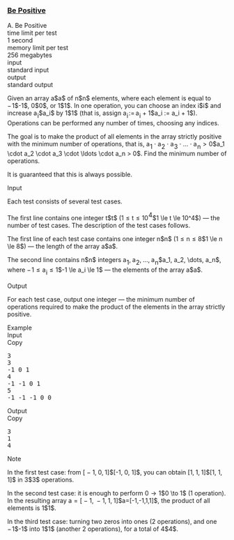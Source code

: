 <h3><a href="https://codeforces.com/contest/2149/problem/A" target="_blank" rel="noopener noreferrer">Be Positive</a></h3>

<div class="header"><div class="title">A. Be Positive</div><div class="time-limit"><div class="property-title">time limit per test</div>1 second</div><div class="memory-limit"><div class="property-title">memory limit per test</div>256 megabytes</div><div class="input-file input-standard"><div class="property-title">input</div>standard input</div><div class="output-file output-standard"><div class="property-title">output</div>standard output</div></div><div><p>Given an array <span class="MathJax_Preview" style="color: inherit;"><span class="MJXp-math" id="MJXp-Span-1"><span class="MJXp-mi MJXp-italic" id="MJXp-Span-2">a</span></span></span>$a$ of <span class="MathJax_Preview" style="color: inherit;"><span class="MJXp-math" id="MJXp-Span-3"><span class="MJXp-mi MJXp-italic" id="MJXp-Span-4">n</span></span></span>$n$ elements, where each element is equal to <span class="MathJax_Preview" style="color: inherit;"><span class="MJXp-math" id="MJXp-Span-5"><span class="MJXp-mo" id="MJXp-Span-6" style="margin-left: 0em; margin-right: 0.111em;">−</span><span class="MJXp-mn" id="MJXp-Span-7">1</span></span></span>$-1$, <span class="MathJax_Preview" style="color: inherit;"><span class="MJXp-math" id="MJXp-Span-8"><span class="MJXp-mn" id="MJXp-Span-9">0</span></span></span>$0$, or <span class="MathJax_Preview" style="color: inherit;"><span class="MJXp-math" id="MJXp-Span-10"><span class="MJXp-mn" id="MJXp-Span-11">1</span></span></span>$1$. In one operation, you can choose an index <span class="MathJax_Preview" style="color: inherit;"><span class="MJXp-math" id="MJXp-Span-12"><span class="MJXp-mi MJXp-italic" id="MJXp-Span-13">i</span></span></span>$i$ and increase <span class="MathJax_Preview" style="color: inherit;"><span class="MJXp-math" id="MJXp-Span-14"><span class="MJXp-msubsup" id="MJXp-Span-15"><span class="MJXp-mi MJXp-italic" id="MJXp-Span-16" style="margin-right: 0.05em;">a</span><span class="MJXp-mi MJXp-italic MJXp-script" id="MJXp-Span-17" style="vertical-align: -0.4em;">i</span></span></span></span>$a_i$ by <span class="MathJax_Preview" style="color: inherit;"><span class="MJXp-math" id="MJXp-Span-18"><span class="MJXp-mn" id="MJXp-Span-19">1</span></span></span>$1$ (that is, assign <span class="MathJax_Preview" style="color: inherit;"><span class="MJXp-math" id="MJXp-Span-20"><span class="MJXp-msubsup" id="MJXp-Span-21"><span class="MJXp-mi MJXp-italic" id="MJXp-Span-22" style="margin-right: 0.05em;">a</span><span class="MJXp-mi MJXp-italic MJXp-script" id="MJXp-Span-23" style="vertical-align: -0.4em;">i</span></span><span class="MJXp-mo" id="MJXp-Span-24" style="margin-left: 0.111em; margin-right: 0.167em;">:=</span><span class="MJXp-msubsup" id="MJXp-Span-25"><span class="MJXp-mi MJXp-italic" id="MJXp-Span-26" style="margin-right: 0.05em;">a</span><span class="MJXp-mi MJXp-italic MJXp-script" id="MJXp-Span-27" style="vertical-align: -0.4em;">i</span></span><span class="MJXp-mo" id="MJXp-Span-28" style="margin-left: 0.267em; margin-right: 0.267em;">+</span><span class="MJXp-mn" id="MJXp-Span-29">1</span></span></span>$a_i := a_i + 1$). Operations can be performed any number of times, choosing any indices.</p><p>The goal is to make the product of all elements in the array strictly positive with the minimum number of operations, that is, <span class="MathJax_Preview" style="color: inherit;"><span class="MJXp-math" id="MJXp-Span-30"><span class="MJXp-msubsup" id="MJXp-Span-31"><span class="MJXp-mi MJXp-italic" id="MJXp-Span-32" style="margin-right: 0.05em;">a</span><span class="MJXp-mn MJXp-script" id="MJXp-Span-33" style="vertical-align: -0.4em;">1</span></span><span class="MJXp-mo" id="MJXp-Span-34" style="margin-left: 0.267em; margin-right: 0.267em;">⋅</span><span class="MJXp-msubsup" id="MJXp-Span-35"><span class="MJXp-mi MJXp-italic" id="MJXp-Span-36" style="margin-right: 0.05em;">a</span><span class="MJXp-mn MJXp-script" id="MJXp-Span-37" style="vertical-align: -0.4em;">2</span></span><span class="MJXp-mo" id="MJXp-Span-38" style="margin-left: 0.267em; margin-right: 0.267em;">⋅</span><span class="MJXp-msubsup" id="MJXp-Span-39"><span class="MJXp-mi MJXp-italic" id="MJXp-Span-40" style="margin-right: 0.05em;">a</span><span class="MJXp-mn MJXp-script" id="MJXp-Span-41" style="vertical-align: -0.4em;">3</span></span><span class="MJXp-mo" id="MJXp-Span-42" style="margin-left: 0.267em; margin-right: 0.267em;">⋅</span><span class="MJXp-mo" id="MJXp-Span-43" style="margin-left: 0em; margin-right: 0em;">…</span><span class="MJXp-mo" id="MJXp-Span-44" style="margin-left: 0.267em; margin-right: 0.267em;">⋅</span><span class="MJXp-msubsup" id="MJXp-Span-45"><span class="MJXp-mi MJXp-italic" id="MJXp-Span-46" style="margin-right: 0.05em;">a</span><span class="MJXp-mi MJXp-italic MJXp-script" id="MJXp-Span-47" style="vertical-align: -0.4em;">n</span></span><span class="MJXp-mo" id="MJXp-Span-48" style="margin-left: 0.333em; margin-right: 0.333em;">></span><span class="MJXp-mn" id="MJXp-Span-49">0</span></span></span>$a_1 \cdot a_2 \cdot a_3 \cdot \ldots \cdot a_n > 0$. Find the minimum number of operations.</p><p>It is guaranteed that this is always possible.</p></div><div class="input-specification"><div class="section-title">Input</div><p>Each test consists of several test cases.</p><p>The first line contains one integer <span class="MathJax_Preview" style="color: inherit;"><span class="MJXp-math" id="MJXp-Span-50"><span class="MJXp-mi MJXp-italic" id="MJXp-Span-51">t</span></span></span>$t$ (<span class="MathJax_Preview" style="color: inherit;"><span class="MJXp-math" id="MJXp-Span-52"><span class="MJXp-mn" id="MJXp-Span-53">1</span><span class="MJXp-mo" id="MJXp-Span-54" style="margin-left: 0.333em; margin-right: 0.333em;">≤</span><span class="MJXp-mi MJXp-italic" id="MJXp-Span-55">t</span><span class="MJXp-mo" id="MJXp-Span-56" style="margin-left: 0.333em; margin-right: 0.333em;">≤</span><span class="MJXp-msubsup" id="MJXp-Span-57"><span class="MJXp-mn" id="MJXp-Span-58" style="margin-right: 0.05em;">10</span><span class="MJXp-mn MJXp-script" id="MJXp-Span-59" style="vertical-align: 0.5em;">4</span></span></span></span>$1 \le t \le 10^4$) — the number of test cases. The description of the test cases follows.</p><p>The first line of each test case contains one integer <span class="MathJax_Preview" style="color: inherit;"><span class="MJXp-math" id="MJXp-Span-60"><span class="MJXp-mi MJXp-italic" id="MJXp-Span-61">n</span></span></span>$n$ (<span class="MathJax_Preview" style="color: inherit;"><span class="MJXp-math" id="MJXp-Span-62"><span class="MJXp-mn" id="MJXp-Span-63">1</span><span class="MJXp-mo" id="MJXp-Span-64" style="margin-left: 0.333em; margin-right: 0.333em;">≤</span><span class="MJXp-mi MJXp-italic" id="MJXp-Span-65">n</span><span class="MJXp-mo" id="MJXp-Span-66" style="margin-left: 0.333em; margin-right: 0.333em;">≤</span><span class="MJXp-mn" id="MJXp-Span-67">8</span></span></span>$1 \le n \le 8$) — the length of the array <span class="MathJax_Preview" style="color: inherit;"><span class="MJXp-math" id="MJXp-Span-68"><span class="MJXp-mi MJXp-italic" id="MJXp-Span-69">a</span></span></span>$a$.</p><p>The second line contains <span class="MathJax_Preview" style="color: inherit;"><span class="MJXp-math" id="MJXp-Span-70"><span class="MJXp-mi MJXp-italic" id="MJXp-Span-71">n</span></span></span>$n$ integers <span class="MathJax_Preview" style="color: inherit;"><span class="MJXp-math" id="MJXp-Span-72"><span class="MJXp-msubsup" id="MJXp-Span-73"><span class="MJXp-mi MJXp-italic" id="MJXp-Span-74" style="margin-right: 0.05em;">a</span><span class="MJXp-mn MJXp-script" id="MJXp-Span-75" style="vertical-align: -0.4em;">1</span></span><span class="MJXp-mo" id="MJXp-Span-76" style="margin-left: 0em; margin-right: 0.222em;">,</span><span class="MJXp-msubsup" id="MJXp-Span-77"><span class="MJXp-mi MJXp-italic" id="MJXp-Span-78" style="margin-right: 0.05em;">a</span><span class="MJXp-mn MJXp-script" id="MJXp-Span-79" style="vertical-align: -0.4em;">2</span></span><span class="MJXp-mo" id="MJXp-Span-80" style="margin-left: 0em; margin-right: 0.222em;">,</span><span class="MJXp-mo" id="MJXp-Span-81" style="margin-left: 0em; margin-right: 0em;">…</span><span class="MJXp-mo" id="MJXp-Span-82" style="margin-left: 0em; margin-right: 0.222em;">,</span><span class="MJXp-msubsup" id="MJXp-Span-83"><span class="MJXp-mi MJXp-italic" id="MJXp-Span-84" style="margin-right: 0.05em;">a</span><span class="MJXp-mi MJXp-italic MJXp-script" id="MJXp-Span-85" style="vertical-align: -0.4em;">n</span></span></span></span>$a_1, a_2, \dots, a_n$, where <span class="MathJax_Preview" style="color: inherit;"><span class="MJXp-math" id="MJXp-Span-86"><span class="MJXp-mo" id="MJXp-Span-87" style="margin-left: 0em; margin-right: 0.111em;">−</span><span class="MJXp-mn" id="MJXp-Span-88">1</span><span class="MJXp-mo" id="MJXp-Span-89" style="margin-left: 0.333em; margin-right: 0.333em;">≤</span><span class="MJXp-msubsup" id="MJXp-Span-90"><span class="MJXp-mi MJXp-italic" id="MJXp-Span-91" style="margin-right: 0.05em;">a</span><span class="MJXp-mi MJXp-italic MJXp-script" id="MJXp-Span-92" style="vertical-align: -0.4em;">i</span></span><span class="MJXp-mo" id="MJXp-Span-93" style="margin-left: 0.333em; margin-right: 0.333em;">≤</span><span class="MJXp-mn" id="MJXp-Span-94">1</span></span></span>$-1 \le a_i \le 1$ — the elements of the array <span class="MathJax_Preview" style="color: inherit;"><span class="MJXp-math" id="MJXp-Span-95"><span class="MJXp-mi MJXp-italic" id="MJXp-Span-96">a</span></span></span>$a$.</p></div><div class="output-specification"><div class="section-title">Output</div><p>For each test case, output one integer — the minimum number of operations required to make the product of the elements in the array strictly positive.</p></div><div class="sample-tests"><div class="section-title">Example</div><div class="sample-test"><div class="input"><div class="title">Input<div title="Copy" data-clipboard-target="#id0033886423062402793" id="id004603973950934035" class="input-output-copier">Copy</div></div><pre id="id0033886423062402793"><div class="test-example-line test-example-line-even test-example-line-0">3</div><div class="test-example-line test-example-line-odd test-example-line-1">3</div><div class="test-example-line test-example-line-odd test-example-line-1">-1 0 1</div><div class="test-example-line test-example-line-even test-example-line-2">4</div><div class="test-example-line test-example-line-even test-example-line-2">-1 -1 0 1</div><div class="test-example-line test-example-line-odd test-example-line-3">5</div><div class="test-example-line test-example-line-odd test-example-line-3">-1 -1 -1 0 0</div></pre></div><div class="output"><div class="title">Output<div title="Copy" data-clipboard-target="#id009283565053692716" id="id0027043841653972345" class="input-output-copier">Copy</div></div><pre id="id009283565053692716"><div class="test-example-line test-example-line-odd test-example-line-1">3</div><div class="test-example-line test-example-line-even test-example-line-2">1</div><div class="test-example-line test-example-line-odd test-example-line-3">4</div></pre></div></div></div><div class="note"><div class="section-title">Note</div><p>In the first test case: from <span class="MathJax_Preview" style="color: inherit;"><span class="MJXp-math" id="MJXp-Span-97"><span class="MJXp-mo" id="MJXp-Span-98" style="margin-left: 0em; margin-right: 0em;">[</span><span class="MJXp-mo" id="MJXp-Span-99" style="margin-left: 0.267em; margin-right: 0.267em;">−</span><span class="MJXp-mn" id="MJXp-Span-100">1</span><span class="MJXp-mo" id="MJXp-Span-101" style="margin-left: 0em; margin-right: 0.222em;">,</span><span class="MJXp-mn" id="MJXp-Span-102">0</span><span class="MJXp-mo" id="MJXp-Span-103" style="margin-left: 0em; margin-right: 0.222em;">,</span><span class="MJXp-mn" id="MJXp-Span-104">1</span><span class="MJXp-mo" id="MJXp-Span-105" style="margin-left: 0em; margin-right: 0em;">]</span></span></span>$[-1, 0, 1]$, you can obtain <span class="MathJax_Preview" style="color: inherit;"><span class="MJXp-math" id="MJXp-Span-106"><span class="MJXp-mo" id="MJXp-Span-107" style="margin-left: 0em; margin-right: 0em;">[</span><span class="MJXp-mn" id="MJXp-Span-108">1</span><span class="MJXp-mo" id="MJXp-Span-109" style="margin-left: 0em; margin-right: 0.222em;">,</span><span class="MJXp-mn" id="MJXp-Span-110">1</span><span class="MJXp-mo" id="MJXp-Span-111" style="margin-left: 0em; margin-right: 0.222em;">,</span><span class="MJXp-mn" id="MJXp-Span-112">1</span><span class="MJXp-mo" id="MJXp-Span-113" style="margin-left: 0em; margin-right: 0em;">]</span></span></span>$[1, 1, 1]$ in <span class="MathJax_Preview" style="color: inherit;"><span class="MJXp-math" id="MJXp-Span-114"><span class="MJXp-mn" id="MJXp-Span-115">3</span></span></span>$3$ operations.</p><p>In the second test case: it is enough to perform <span class="MathJax_Preview" style="color: inherit;"><span class="MJXp-math" id="MJXp-Span-116"><span class="MJXp-mn" id="MJXp-Span-117">0</span><span class="MJXp-mo" id="MJXp-Span-118" style="margin-left: 0.333em; margin-right: 0.333em;">→</span><span class="MJXp-mn" id="MJXp-Span-119">1</span></span></span>$0 \to 1$ (1 operation). In the resulting array <span class="MathJax_Preview" style="color: inherit;"><span class="MJXp-math" id="MJXp-Span-120"><span class="MJXp-mi MJXp-italic" id="MJXp-Span-121">a</span><span class="MJXp-mo" id="MJXp-Span-122" style="margin-left: 0.333em; margin-right: 0.333em;">=</span><span class="MJXp-mo" id="MJXp-Span-123" style="margin-left: 0em; margin-right: 0em;">[</span><span class="MJXp-mo" id="MJXp-Span-124" style="margin-left: 0.267em; margin-right: 0.267em;">−</span><span class="MJXp-mn" id="MJXp-Span-125">1</span><span class="MJXp-mo" id="MJXp-Span-126" style="margin-left: 0em; margin-right: 0.222em;">,</span><span class="MJXp-mo" id="MJXp-Span-127" style="margin-left: 0.267em; margin-right: 0.267em;">−</span><span class="MJXp-mn" id="MJXp-Span-128">1</span><span class="MJXp-mo" id="MJXp-Span-129" style="margin-left: 0em; margin-right: 0.222em;">,</span><span class="MJXp-mn" id="MJXp-Span-130">1</span><span class="MJXp-mo" id="MJXp-Span-131" style="margin-left: 0em; margin-right: 0.222em;">,</span><span class="MJXp-mn" id="MJXp-Span-132">1</span><span class="MJXp-mo" id="MJXp-Span-133" style="margin-left: 0em; margin-right: 0em;">]</span></span></span>$a=[-1,-1,1,1]$, the product of all elements is <span class="MathJax_Preview" style="color: inherit;"><span class="MJXp-math" id="MJXp-Span-134"><span class="MJXp-mn" id="MJXp-Span-135">1</span></span></span>$1$.</p><p>In the third test case: turning two zeros into ones (2 operations), and one <span class="MathJax_Preview" style="color: inherit;"><span class="MJXp-math" id="MJXp-Span-136"><span class="MJXp-mo" id="MJXp-Span-137" style="margin-left: 0em; margin-right: 0.111em;">−</span><span class="MJXp-mn" id="MJXp-Span-138">1</span></span></span>$-1$ into <span class="MathJax_Preview" style="color: inherit;"><span class="MJXp-math" id="MJXp-Span-139"><span class="MJXp-mn" id="MJXp-Span-140">1</span></span></span>$1$ (another 2 operations), for a total of <span class="MathJax_Preview" style="color: inherit;"><span class="MJXp-math" id="MJXp-Span-141"><span class="MJXp-mn" id="MJXp-Span-142">4</span></span></span>$4$.</p></div>